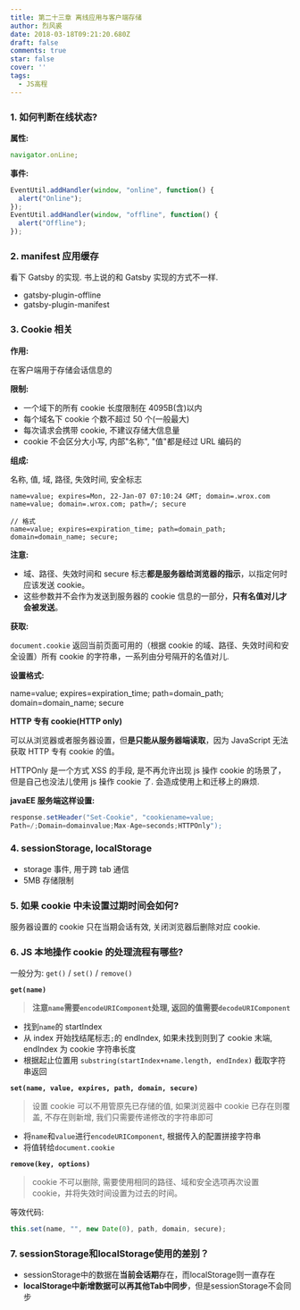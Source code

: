 ```yaml
---
title: 第二十三章 离线应用与客户端存储
author: 烈风裘
date: 2018-03-18T09:21:20.680Z
draft: false
comments: true
star: false
cover: ''
tags:
  - JS高程
---
```


### 1. 如何判断在线状态?

**属性:**

```js
navigator.onLine;
```

**事件:**

```js
EventUtil.addHandler(window, "online", function() {
  alert("Online");
});
EventUtil.addHandler(window, "offline", function() {
  alert("Offline");
});
```

### 2. manifest 应用缓存

看下 Gatsby 的实现. 书上说的和 Gatsby 实现的方式不一样.

* gatsby-plugin-offline
* gatsby-plugin-manifest

### 3. Cookie 相关

**作用:**

在客户端用于存储会话信息的

**限制:**

* 一个域下的所有 cookie 长度限制在 4095B(含)以内
* 每个域名下 cookie 个数不超过 50 个(一般最大)
* 每次请求会携带 cookie, 不建议存储大信息量
* cookie 不会区分大小写, 内部"名称", "值"都是经过 URL 编码的

**组成:**

名称, 值, 域, 路径, 失效时间, 安全标志

```
name=value; expires=Mon, 22-Jan-07 07:10:24 GMT; domain=.wrox.com
name=value; domain=.wrox.com; path=/; secure

// 格式
name=value; expires=expiration_time; path=domain_path;
domain=domain_name; secure;
```

**注意:**

* 域、路径、失效时间和 secure 标志**都是服务器给浏览器的指示**，以指定何时应该发送 cookie。
* 这些参数并不会作为发送到服务器的 cookie 信息的一部分，**只有名值对儿才会被发送**。

**获取:**

`document.cookie` 返回当前页面可用的（根据 cookie 的域、路径、失效时间和安全设置）所有 cookie 的字符串，一系列由分号隔开的名值对儿.

**设置格式:**

name=value; expires=expiration_time; path=domain_path; domain=domain_name; secure

**HTTP 专有 cookie(HTTP only)**

可以从浏览器或者服务器设置，但**是只能从服务器端读取**，因为 JavaScript 无法获取 HTTP 专有 cookie 的值。

HTTPOnly 是一个方式 XSS 的手段, 是不再允许出现 js 操作 cookie 的场景了，但是自己也没法儿使用 js 操作 cookie 了. 会造成使用上和迁移上的麻烦.

**javaEE 服务端这样设置:**

```java
response.setHeader("Set-Cookie", "cookiename=value;
Path=/;Domain=domainvalue;Max-Age=seconds;HTTPOnly");
```

### 4. sessionStorage, localStorage

* storage 事件, 用于跨 tab 通信
* 5MB 存储限制

### 5. 如果 cookie 中未设置过期时间会如何?

服务器设置的 cookie 只在当期会话有效, 关闭浏览器后删除对应 cookie.

### 6. JS 本地操作 cookie 的处理流程有哪些?

一般分为: `get()` / `set()` / `remove()`

**`get(name)`**

> **注意`name`需要`encodeURIComponent`处理, 返回的值需要`decodeURIComponent`**

* 找到`name`的 startIndex
* 从 index 开始找结尾标志`;`的 endIndex, 如果未找到则到了 cookie 末端, endIndex 为 cookie 字符串长度
* 根据起止位置用 `substring(startIndex+name.length, endIndex)` 截取字符串返回

**`set(name, value, expires, path, domain, secure)`**

> 设置 cookie 可以不用管原先已存储的值, 如果浏览器中 cookie 已存在则覆盖, 不存在则新增, 我们只需要传递修改的字符串即可

* 将`name`和`value`进行`encodeURIComponent`, 根据传入的配置拼接字符串
* 将值转给`document.cookie`

**`remove(key, options)`**

> cookie 不可以删除, 需要使用相同的路径、域和安全选项再次设置 cookie，并将失效时间设置为过去的时间。

等效代码:

```js
this.set(name, "", new Date(0), path, domain, secure);
```

### 7. sessionStorage和localStorage使用的差别？

- sessionStorage中的数据在**当前会话期**存在，而localStorage则一直存在
- **localStorage中新增数据可以再其他Tab中同步**，但是sessionStorage不会同步


